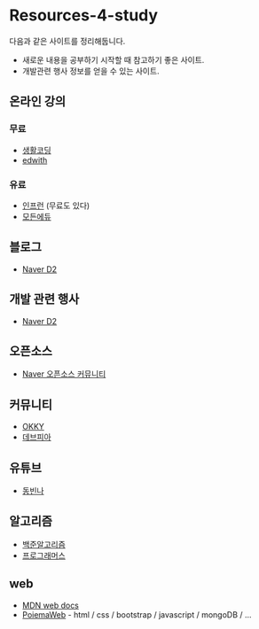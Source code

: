 # Resources-4-study
다음과 같은 사이트를 정리해둡니다.
- 새로운 내용을 공부하기 시작할 때 참고하기 좋은 사이트.
- 개발관련 행사 정보를 얻을 수 있는 사이트.

## 온라인 강의
### 무료
- [생활코딩](https://opentutorials.org/course/1)
- [edwith](https://www.edwith.org/)

### 유료
- [인프런](https://www.inflearn.com/) (무료도 있다)
- [모든에듀](http://www.modenedu.com/)

## 블로그
- [Naver D2](https://d2.naver.com/helloworld)

## 개발 관련 행사
- [Naver D2](https://d2.naver.com/news)

## 오픈소스
- [Naver 오픈소스 커뮤니티](https://naver.github.io/)

## 커뮤니티
- [OKKY](https://okky.kr/)
- [데브피아](http://www.devpia.com/)

## 유튜브
- [동빈나](https://www.youtube.com/channel/UChflhu32f5EUHlY7_SetNWw)

## 알고리즘
- [백준알고리즘](https://www.acmicpc.net)
- [프로그래머스](https://programmers.co.kr)

## web
- [MDN web docs](https://developer.mozilla.org/ko/docs/Web)
- [PoiemaWeb](https://poiemaweb.com) - html / css / bootstrap / javascript / mongoDB / ...
